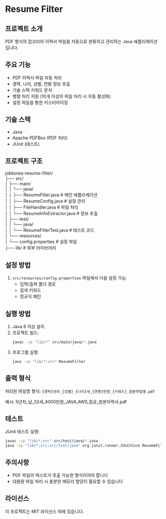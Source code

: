 # Resume Filter

## 프로젝트 소개
PDF 형식의 잡코리아 이력서 파일을 자동으로 분류하고 관리하는 Java 애플리케이션입니다.

## 주요 기능
- PDF 이력서 파일 자동 처리
- 경력, 나이, 성별, 연봉 정보 추출
- 기술 스택 키워드 분석
- 병렬 처리 지원 (10개 이상의 파일 처리 시 자동 활성화)
- 설정 파일을 통한 커스터마이징

## 기술 스택
- Java
- Apache PDFBox (PDF 처리)
- JUnit (테스트)

## 프로젝트 구조
jobkorea-resume-filter/  
├── src/  
│ ├── main/  
│ │ └── java/  
│ │ ├── ResumeFilter.java # 메인 애플리케이션  
│ │ ├── ResumeConfig.java # 설정 관리  
│ │ ├── FileHandler.java # 파일 처리  
│ │ └── ResumeInfoExtractor.java # 정보 추출  
│ ├── test/  
│ │ └── java/  
│ │ └── ResumeFilterTest.java # 테스트 코드  
│ └── resources/  
│ └── config.properties # 설정 파일  
├── lib/ # 외부 라이브러리  

## 설정 방법
1. `src/resources/config.properties` 파일에서 다음 설정 가능:
    - 입력/출력 폴더 경로
    - 검색 키워드
    - 정규식 패턴

## 실행 방법
1. Java 8 이상 설치
2. 프로젝트 빌드:
   ```bash
   javac -cp "lib/*" src/main/java/*.java
   ```
3. 프로그램 실행:
   ```bash
   java -cp "lib/*:src" ResumeFilter
   ```

## 출력 형식
처리된 파일명 형식: `{경력}년차_{성별}_{나이}세_{연봉}만원_{키워드}_원본파일명.pdf`  

예시: 5년차_남_32세_4000만원_JAVA,AWS,컴공_원본이력서.pdf

## 테스트
JUnit 테스트 실행:
```bash
javac -cp "lib/*;src" src/test/java/*.java
java -cp "lib/*;src;src/test/java" org.junit.runner.JUnitCore ResumeFilterTest
```

## 주의사항
- PDF 파일의 텍스트가 추출 가능한 형식이어야 합니다
- 대용량 파일 처리 시 충분한 메모리 할당이 필요할 수 있습니다

## 라이선스
이 프로젝트는 MIT 라이선스 하에 있습니다.

